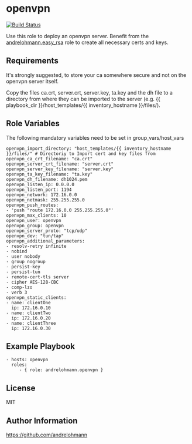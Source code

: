 openvpn
=======

[![Build Status](https://travis-ci.org/andrelohmann/ansible-role-openvpn.svg?branch=master)](https://travis-ci.org/andrelohmann/ansible-role-openvpn)

Use this role to deploy an openvpn server. Benefit from the [andrelohmann.easy_rsa](https://github.com/andrelohmann/ansible-role-easy_rsa) role to create all necessary certs and keys.

Requirements
------------

It's strongly suggested, to store your ca somewhere secure and not on the openvpn server itself.

Copy the files ca.crt, server.crt, server.key, ta.key and the dh file to a directory from where they can be imported to the server (e.g. {{ playbook_dir }}/host_templates/{{ inventory_hostname }}/files/).

Role Variables
--------------

The following mandatory variables need to be set in group_vars/host_vars

    openvpn_import_directory: "host_templates/{{ inventory_hostname }}/files/" # Directoriy to Import cert and key files from
    openvpn_ca_crt_filename: "ca.crt"
    openvpn_server_crt_filename: "server.crt"
    openvpn_server_key_filename: "server.key"
    openvpn_ta_key_filename: "ta.key"
    openvpn_dh_filename: dh1024.pem
    openvpn_listen_ip: 0.0.0.0
    openvpn_listen_port: 1194
    openvpn_network: 172.16.0.0
    openvpn_netmask: 255.255.255.0
    openvpn_push_routes:
    - 'push "route 172.16.0.0 255.255.255.0"'
    openvpn_max_clients: 10
    openvpn_user: openvpn
    openvpn_group: openvpn
    openvpn_server_proto: "tcp/udp"
    openvpn_dev: "tun/tap"
    openvpn_additional_parameters:
    - resolv-retry infinite
    - nobind
    - user nobody
    - group nogroup
    - persist-key
    - persist-tun
    - remote-cert-tls server
    - cipher AES-128-CBC
    - comp-lzo
    - verb 3
    openvpn_static_clients:
    - name: clientOne
      ip: 172.16.0.10
    - name: clientTwo
      ip: 172.16.0.20
    - name: clientThree
      ip: 172.16.0.30

Example Playbook
----------------

    - hosts: openvpn
      roles:
         - { role: andrelohmann.openvpn }

License
-------

MIT

Author Information
------------------

https://github.com/andrelohmann
